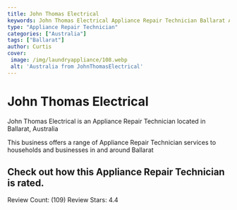 ```yaml
---
title: John Thomas Electrical
keywords: John Thomas Electrical Appliance Repair Technician Ballarat Australia 
type: "Appliance Repair Technician"
categories: ["Australia"]
tags: ["Ballarat"]
author: Curtis
cover:
 image: /img/laundryappliance/108.webp
 alt: 'Australia from JohnThomasElectrical'
---
```


# John Thomas Electrical
John Thomas Electrical is an Appliance Repair Technician located in Ballarat, Australia

This business offers a range of Appliance Repair Technician services to households and businesses in and around Ballarat

## Check out how this Appliance Repair Technician is rated.
Review Count: (109)
Review Stars: 4.4
